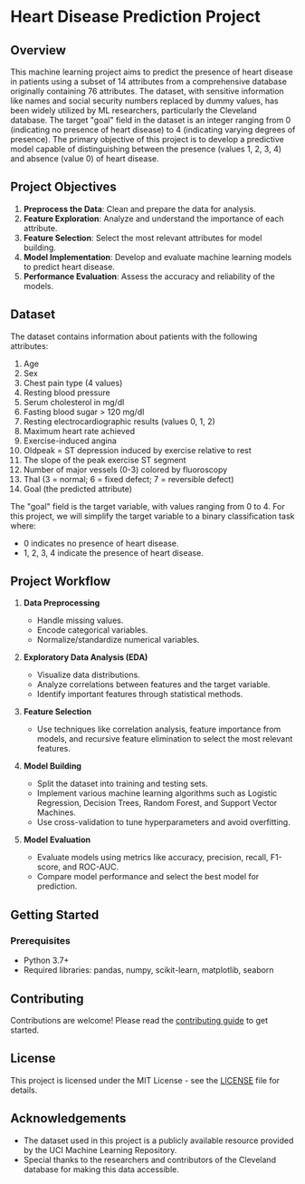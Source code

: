 # Heart Disease Prediction Project

## Overview

This machine learning project aims to predict the presence of heart disease in patients using a subset of 14 attributes from a comprehensive database originally containing 76 attributes. The dataset, with sensitive information like names and social security numbers replaced by dummy values, has been widely utilized by ML researchers, particularly the Cleveland database. The target "goal" field in the dataset is an integer ranging from 0 (indicating no presence of heart disease) to 4 (indicating varying degrees of presence). The primary objective of this project is to develop a predictive model capable of distinguishing between the presence (values 1, 2, 3, 4) and absence (value 0) of heart disease.

## Project Objectives

1. **Preprocess the Data**: Clean and prepare the data for analysis.
2. **Feature Exploration**: Analyze and understand the importance of each attribute.
3. **Feature Selection**: Select the most relevant attributes for model building.
4. **Model Implementation**: Develop and evaluate machine learning models to predict heart disease.
5. **Performance Evaluation**: Assess the accuracy and reliability of the models.

## Dataset

The dataset contains information about patients with the following attributes:

1. Age
2. Sex
3. Chest pain type (4 values)
4. Resting blood pressure
5. Serum cholesterol in mg/dl
6. Fasting blood sugar > 120 mg/dl
7. Resting electrocardiographic results (values 0, 1, 2)
8. Maximum heart rate achieved
9. Exercise-induced angina
10. Oldpeak = ST depression induced by exercise relative to rest
11. The slope of the peak exercise ST segment
12. Number of major vessels (0-3) colored by fluoroscopy
13. Thal (3 = normal; 6 = fixed defect; 7 = reversible defect)
14. Goal (the predicted attribute)

The "goal" field is the target variable, with values ranging from 0 to 4. For this project, we will simplify the target variable to a binary classification task where:
- 0 indicates no presence of heart disease.
- 1, 2, 3, 4 indicate the presence of heart disease.

## Project Workflow

1. **Data Preprocessing**
   - Handle missing values.
   - Encode categorical variables.
   - Normalize/standardize numerical variables.
   
2. **Exploratory Data Analysis (EDA)**
   - Visualize data distributions.
   - Analyze correlations between features and the target variable.
   - Identify important features through statistical methods.

3. **Feature Selection**
   - Use techniques like correlation analysis, feature importance from models, and recursive feature elimination to select the most relevant features.
   
4. **Model Building**
   - Split the dataset into training and testing sets.
   - Implement various machine learning algorithms such as Logistic Regression, Decision Trees, Random Forest, and Support Vector Machines.
   - Use cross-validation to tune hyperparameters and avoid overfitting.
   
5. **Model Evaluation**
   - Evaluate models using metrics like accuracy, precision, recall, F1-score, and ROC-AUC.
   - Compare model performance and select the best model for prediction.

## Getting Started

### Prerequisites

- Python 3.7+
- Required libraries: pandas, numpy, scikit-learn, matplotlib, seaborn

## Contributing

Contributions are welcome! Please read the [contributing guide](CONTRIBUTING.md) to get started.

## License

This project is licensed under the MIT License - see the [LICENSE](LICENSE) file for details.

## Acknowledgements

- The dataset used in this project is a publicly available resource provided by the UCI Machine Learning Repository.
- Special thanks to the researchers and contributors of the Cleveland database for making this data accessible.
